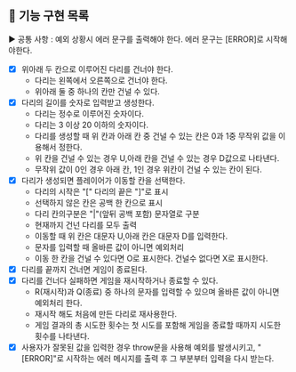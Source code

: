 ## 🚀 기능 구현 목록

▶ 공통 사항 : 예외 상황시 에러 문구를 출력해야 한다. 에러 문구는 [ERROR]로 시작해야한다.


- [x] 위아래 두 칸으로 이루어진 다리를 건너야 한다.
   * 다리는 왼쪽에서 오른쪽으로 건너야 한다.
   * 위아래 둘 중 하나의 칸만 건널 수 있다.
- [x] 다리의 길이를 숫자로 입력받고 생성한다.
    * 다리는 정수로 이루어진 숫자이다.
    * 다리는 3 이상 20 이하의 숫자이다.
    * 다리를 생성할 때 위 칸과 아래 칸 중 건널 수 있는 칸은 0과 1중 무작위 값을 이용해서 정한다.
    * 위 칸을 건널 수 있는 경우 U,아래 칸을 건널 수 있는 경우 D값으로 나타낸다.
    * 무작위 값이 0인 경우 아래 칸, 1인 경우 위칸이 건널 수 있는 칸이 된다.
- [x] 다리가 생성되면 플레이어가 이동할 칸을 선택한다.
    * 다리의 시작은 "[" 다리의 끝은 "]"로 표시
    * 선택하지 않은 칸은 공백 한 칸으로 표시
    * 다리 칸의구분은 "|"(앞뒤 공백 포함) 문자열로 구분
    * 현재까지 건넌 다리를 모두 출력
    * 이동할 때 위 칸은 대문자 U,아래 칸은 대문자 D를 입력한다.
    * 문자를 입력할 때 올바른 값이 아니면 예외처리
    * 이동 한 칸을 건널 수 있다면 O로 표시한다. 건널수 없다면 X로 표시한다.
- [x] 다리를 끝까지 건너면 게임이 종료된다.
- [x] 다리를 건너다 실패하면 게임을 재시작하거나 종료할 수 있다.
    * R(재시작)과 Q(종료) 중 하나의 문자를 입력할 수 있으며 올바른 값이 아니면 예외처리 한다.
    * 재시작 해도 처음에 만든 다리로 재사용한다.
    * 게임 결과의 총 시도한 횟수는 첫 시도를 포함해 게임을 종료할 때까지 시도한 횟수를 나타낸다.
- [x] 사용자가 잘못된 값을 입력한 경우 throw문을 사용해 예외를 발생시키고, "[ERROR]"로 시작하는 에러 메시지를 출력 후 그 부분부터 입력을 다시 받는다.